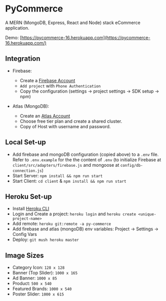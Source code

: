 # PyCommerce
A MERN (MongoDB, Express, React and Node) stack eCommerce application.

Demo: [https://pycommerce-16.herokuapp.com](https://pycommerce-16.herokuapp.com/)

## Integration
- Firebase:
    - Create a [Firebase Account](https://firebase.google.com/)
    - `Add project` with `Phone Authentication`
    - Copy the configuration (settings → project settings → SDK setup → npm)

- Atlas (MongoDB):
    - Create an [Atlas Account](https://www.mongodb.com/docs/atlas/getting-started/)
    - Choose free tier plan and create a shared cluster.
    - Copy of Host with username and password.

## Local Set-up
- Add firebase and mongoDB configuration (copied above) to a `.env` file. Refer to `.env.example` for the the content of `.env` (to initialize Firebase at `client/src/adapters/firebase.js` and mongoose at `config/db-connection.js`)
- Start Server: `npm install && npm run start`
- Start Client: `cd client` & `npm install && npm run start`

## Heroku Set-up
- Install [Heroku CLI](https://devcenter.heroku.com/articles/heroku-cli)
- Login and Create a project: `heroku login` and `heroku create <unique-project-name>`
- Add remote: `heroku git:remote -a py-commerce`
- Add firebase and atlas (mongoDB) env variables: Project → Settings → Config Vars
- Deploy: `git mush heroku master`

## Image Sizes
- Category Icon: `128 x 128`
- Banner (Top Slider): `1000 x 165`
- Ad Banner: `1000 x 85`
- Product: `500 x 540`
- Featured Brands: `1000 x 540`
- Poster Slider: `1000 x 615`
